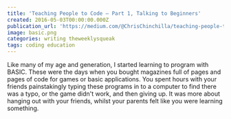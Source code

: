 ```yaml
---
title: 'Teaching People to Code — Part 1, Talking to Beginners'
created: 2016-05-03T00:00:00.000Z
publication_url: 'https://medium.com/@ChrisChinchilla/teaching-people-to-code-part-1-talking-to-beginners-ff47c44a01f0#.z8v3cc2xc/'
image: basic.png
categories: writing theweeklysqueak
tags: coding education
---
```


Like many of my age and generation, I started learning to program with BASIC. These were the days when you bought magazines full of pages and pages of code for games or basic applications. You spent hours with your friends painstakingly typing these programs in to a computer to find there was a typo, or the game didn't work, and then giving up. It was more about hanging out with your friends, whilst your parents felt like you were learning something.
